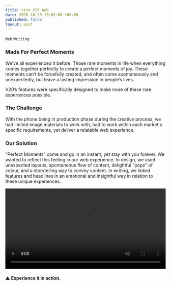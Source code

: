 ```yaml
---
title: vivo V20 Web
date: 2020-10-29 19:02:00 +08:00
published: false
layout: post
---
```


`Web` `Writing`

<h3>Made For Perfect Moments</h3>
<p>We’ve all experienced it before. Those rare moments in life when everything comes together perfectly to create a perfect moments of joy. These moments can’t be forcefully created, and often come spontaneously and unexpectedly, but leave a lasting impression in people’s lives.</p>

<p>V20’s features were specifically designed to make more of these rare experiences possible.
</p>

<div class="whitespace-xs"></div>

<h3>The Challenge</h3>
<p>With the phone being in production phase during the creative process, we had limited image materials to work with, had to work within each market's specific requirements, yet deliver a relatable web experience.</p>

<div class="whitespace-xs"></div>

<h3>Our Solution</h3>
<p>"Perfect Moments" come and go in an instant, yet stay with you forever. We wanted to reflect this feeling in our web experience. In design, we used unexpected layouts, spontaneous flow of content, delightful "pops" of colour, and a storytelling way to convey content. In writing, we linked features and headlines in an emotional and insightful way in relation to these unique experiences.</p>

<div class="whitespace-xs"></div>

<p>
<video width="100%"  preload="metadata" controls autoplay loop>
  <source src="https://s3.amazonaws.com/kitmeng.com/img/vivo-V20/VIVO+V20%E9%A2%84%E7%83%AD%E5%8A%A8%E6%95%8808-10+(1).mp4#t=0.00" type="video/mp4">
  Your browser does not support HTML5 video.
</video>
</p>

<h4>▲ Experience it in action.</h4>

<div class="whitespace"></div>